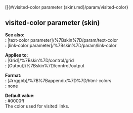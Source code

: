 []{#/visited-color parameter (skin).md}/param/visited-color}    
## visited-color parameter (skin)    
**See also:**    
:   [text-color parameter]/%7Bskin%7D/param/text-color    
:   [link-color parameter]/%7Bskin%7D/param/link-color    
<!-- -->    
**Applies to:**    
:   [Grid]/%7Bskin%7D/control/grid    
:   [Output]/%7Bskin%7D/control/output    
<!-- -->    
**Format:**    
:   [#rrggbb]/%7B%7Bappendix%7D%7D/html-colors    
:   none    
<!-- -->    
**Default value:**    
:   #0000ff    
The color used for visited links.  